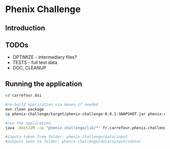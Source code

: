 # Phenix Challenge


## Introduction



## TODOs

- OPTIMIZE - intermediary files?
- TESTS - full test data
- DOC, CLEANUP

## Running the application

```bash
cd carrefour.dsi

#re-build application via maven if needed
mvn clean package
cp phenix-challenge/target/phenix-challenge-0.0.1-SNAPSHOT.jar phenix-challenge/lib/

#run the application
java -Xmx512M -cp "phenix-challenge/lib/*" fr.carrefour.phenix.challenge.Application

#inputs taken from folder: phenix-challenge/data/input
#outputs sent to folder: phenix-challenge/data/output/<date>
```
